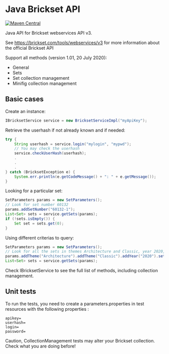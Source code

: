 # Java Brickset API

[![Maven Central](https://maven-badges.herokuapp.com/maven-central/org.dajlab/bricksetapi/badge.svg)](https://maven-badges.herokuapp.com/maven-central/org.dajlab/bricksetapi)

Java API for Brickset webservices API v3.

See https://brickset.com/tools/webservices/v3 for more information about the official Brickset API

Support all methods (version 1.01, 20 July 2020):
* General
* Sets
* Set collection management
* Minifig collection management

## Basic cases

Create an instance:

```java
IBricksetService service = new BricksetServiceImpl("myApiKey");
```

Retrieve the userhash if not already known and if needed:

```java
try {
	String userhash = service.login("mylogin", "mypwd");
	// You may check the userhash
	service.checkUserHash(userhash);
	.
	.
	.
} catch (BricksetException e) {
	System.err.println(e.getCodeMessage() + ": " + e.getMessage());
}

```

Looking for a particular set:

```java
SetParameters params = new SetParameters();
// Look for set number 60132
params.addSetNumber("60132-1");
List<Set> sets = service.getSets(params);
if (!sets.isEmpty()) {
	Set set = sets.get(0);
} 
```

Using different criterias to query:

```java
SetParameters params = new SetParameters();
// Look for all the sets in themes Architecture and Classic, year 2020, ordered by number of pieces desc.
params.addTheme("Architecture").addTheme("Classic").addYear("2020").setOrderBy(OrderByEnum.PiecesDESC);
List<Set> sets = service.getSets(params);
```


Check IBricksetService to see the full list of methods, including collection management.

## Unit tests

To run the tests, you need to create a parameters.properties in test resources with the following properties :

    apikey=
    userhash=
    login=
    password=
    
Caution, CollectionManagement tests may alter your Brickset collection. Check what you are doing before!